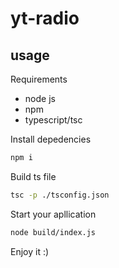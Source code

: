 # yt-radio
## usage
Requirements
- node js
- npm
- typescript/tsc

Install depedencies
```bash
npm i
```
Build ts file 
```bash
tsc -p ./tsconfig.json
```
Start your apllication
``` bash
node build/index.js
```
Enjoy it :)
